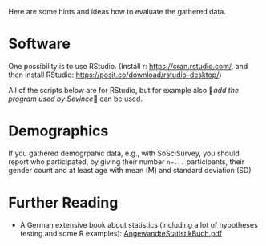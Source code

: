 Here are some hints and ideas how to evaluate the gathered data.

# Software

One possibility is to use RStudio. (Install r: https://cran.rstudio.com/, and then install RStudio: https://posit.co/download/rstudio-desktop/)

All of the scripts below are for RStudio, but for example also 🔴*add the program used by Sevince*🔴 can be used.

# Demographics

If you gathered demogrpahic data, e.g., with SoSciSurvey, you should report who participated, by giving their number ``n=...`` participants, their gender count and at least age with mean (M) and standard deviation (SD)



# Further Reading

* A German extensive book about statistics (including a lot of hypotheses testing and some R examples): [AngewandteStatistikBuch.pdf](uploads/75c2870060115d3ec2b6aa4e6555f81f/AngewandteStatistikBuch.pdf)
